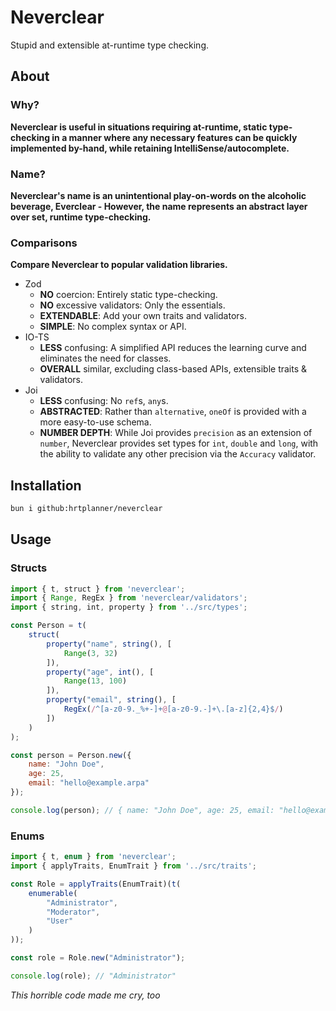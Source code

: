 # Neverclear

Stupid and extensible at-runtime type checking.

## About

### Why?
**Neverclear is useful in situations requiring at-runtime, static type-checking in a manner where any necessary features can be quickly implemented by-hand, while retaining IntelliSense/autocomplete.**

### Name?
**Neverclear's name is an unintentional play-on-words on the alcoholic beverage, Everclear - However, the name represents an abstract layer over set, runtime type-checking.**

### Comparisons
**Compare Neverclear to popular validation libraries.**

- Zod
  - **NO** coercion: Entirely static type-checking.
  - **NO** excessive validators: Only the essentials.
  - **EXTENDABLE**: Add your own traits and validators.
  - **SIMPLE**: No complex syntax or API.
- IO-TS
  - **LESS** confusing: A simplified API reduces the learning curve and eliminates the need for classes.
  - **OVERALL** similar, excluding class-based APIs, extensible traits & validators.
- Joi
  - **LESS** confusing: No `ref`s, `any`s.
  - **ABSTRACTED**: Rather than `alternative`, `oneOf` is provided with a more easy-to-use schema.
  - **NUMBER DEPTH**: While Joi provides `precision` as an extension of `number`, Neverclear provides set types for `int`, `double` and `long`, with the ability to validate any other precision via the `Accuracy` validator.

## Installation
```bash
bun i github:hrtplanner/neverclear
```

## Usage

### Structs
```js
import { t, struct } from 'neverclear';
import { Range, RegEx } from 'neverclear/validators';
import { string, int, property } from '../src/types';

const Person = t(
    struct(
        property("name", string(), [
            Range(3, 32)
        ]),
        property("age", int(), [
            Range(13, 100)
        ]),
        property("email", string(), [
            RegEx(/^[a-z0-9._%+-]+@[a-z0-9.-]+\.[a-z]{2,4}$/)
        ])
    )
);

const person = Person.new({
    name: "John Doe",
    age: 25,
    email: "hello@example.arpa"
});

console.log(person); // { name: "John Doe", age: 25, email: "hello@example.arpa" }
```

### Enums
```js
import { t, enum } from 'neverclear';
import { applyTraits, EnumTrait } from '../src/traits';

const Role = applyTraits(EnumTrait)(t(
    enumerable(
        "Administrator",
        "Moderator",
        "User"
    )
));

const role = Role.new("Administrator");

console.log(role); // "Administrator"
```

*This horrible code made me cry, too*